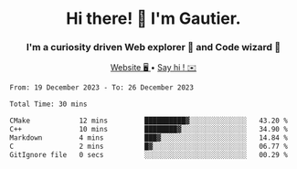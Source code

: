 <h1 align="center">Hi there! 👋 I'm Gautier.</h1>
<h3 align="center">I'm a curiosity driven Web explorer 🚀 and Code wizard 🧙</h3>

<p align="center">
  <a href="https://xisabla.github.io/">Website 🖥️ </a> •
  <a href="mailto:xisabla.dev@gmail.com">Say hi ! ✉️</a>
</p>

<!--START_SECTION:waka-->

```txt
From: 19 December 2023 - To: 26 December 2023

Total Time: 30 mins

CMake            12 mins         ██████████▓░░░░░░░░░░░░░░   43.20 %
C++              10 mins         ████████▓░░░░░░░░░░░░░░░░   34.90 %
Markdown         4 mins          ███▓░░░░░░░░░░░░░░░░░░░░░   14.84 %
C                2 mins          █▓░░░░░░░░░░░░░░░░░░░░░░░   06.77 %
GitIgnore file   0 secs          ░░░░░░░░░░░░░░░░░░░░░░░░░   00.29 %
```

<!--END_SECTION:waka-->
